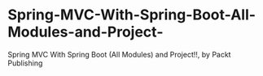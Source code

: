 


# Spring-MVC-With-Spring-Boot-All-Modules-and-Project-
Spring MVC With Spring Boot (All Modules) and Project!!, by Packt Publishing
